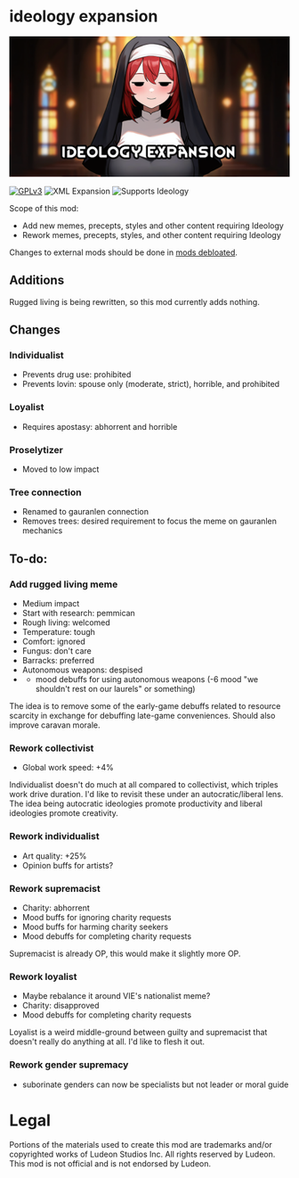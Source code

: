 <!--[![GPLv3][badge-license]](https://www.gnu.org/licenses/gpl-3.0) -->
[badge-license]: https://img.shields.io/badge/License-GPL--3.0-lightgray?style=for-the-badge
<!--![C# Expansion][badge-c-expansion] expansions with C#-->
[badge-c-expansion]: https://img.shields.io/badge/C%23-Expansion-blue?style=for-the-badge
<!--![C# Patches][badge-c-patches] patch mods with C#-->
[badge-c-patches]: https://img.shields.io/badge/C%23-Patches-green?style=for-the-badge
<!--![XML Expansion][badge-xml-expansion] XML-only expansions-->
[badge-xml-expansion]: https://img.shields.io/badge/XML-Expansion-blue?style=for-the-badge
<!--![XML Patches][badge-xml-patches] XML-only patch mods-->
[badge-xml-patches]: https://img.shields.io/badge/XML-Patches-green?style=for-the-badge
<!--![Supports Royalty][badge-dlc-royalty] supports Royalty DLC-->
[badge-dlc-royalty]: https://img.shields.io/badge/DLC-Royalty-gold?style=for-the-badge
<!--![Supports Ideology][badge-dlc-ideology] supports Ideology DLC-->
[badge-dlc-ideology]: https://img.shields.io/badge/DLC-Ideology-indianred?style=for-the-badge
<!--![Supports Biotech][badge-dlc-biotech] supports Biotech DLC-->
[badge-dlc-biotech]: https://img.shields.io/badge/DLC-Biotech-mediumturquoise?style=for-the-badge
<!--![Supports Anomaly][badge-dlc-anomaly] supports Anomaly DLC-->
[badge-dlc-anomaly]: https://img.shields.io/badge/DLC-Anomaly-darkseagreen?style=for-the-badge

# ideology expansion
![](About/Preview.png)

[![GPLv3][badge-license]](https://www.gnu.org/licenses/gpl-3.0) ![XML Expansion][badge-xml-expansion] ![Supports Ideology][badge-dlc-ideology]

Scope of this mod:
- Add new memes, precepts, styles and other content requiring Ideology
- Rework memes, precepts, styles, and other content requiring Ideology

Changes to external mods should be done in [mods debloated](https://github.com/friedriceworld/mods-debloated).

## Additions
Rugged living is being rewritten, so this mod currently adds nothing.

## Changes
### Individualist
- Prevents drug use: prohibited
- Prevents lovin: spouse only (moderate, strict), horrible, and prohibited

### Loyalist
- Requires apostasy: abhorrent and horrible

### Proselytizer
- Moved to low impact

### Tree connection
- Renamed to gauranlen connection
- Removes trees: desired requirement to focus the meme on gauranlen mechanics

## To-do:
### Add rugged living meme
- Medium impact
- Start with research: pemmican
- Rough living: welcomed
- Temperature: tough
- Comfort: ignored
- Fungus: don't care
- Barracks: preferred
- Autonomous weapons: despised
- - mood debuffs for using autonomous weapons (-6 mood "we shouldn't rest on our laurels" or something)

The idea is to remove some of the early-game debuffs related to resource scarcity in exchange for debuffing late-game conveniences. Should also improve caravan morale.

### Rework collectivist
- Global work speed: +4%

Individualist doesn't do much at all compared to collectivist, which triples work drive duration. I'd like to revisit these under an autocratic/liberal lens. The idea being autocratic ideologies promote productivity and liberal ideologies promote creativity.

### Rework individualist
- Art quality: +25%
- Opinion buffs for artists?

### Rework supremacist
- Charity: abhorrent
- Mood buffs for ignoring charity requests
- Mood buffs for harming charity seekers
- Mood debuffs for completing charity requests

Supremacist is already OP, this would make it slightly more OP.

### Rework loyalist
- Maybe rebalance it around VIE's nationalist meme?
- Charity: disapproved
- Mood debuffs for completing charity requests

Loyalist is a weird middle-ground between guilty and supremacist that doesn't really do anything at all. I'd like to flesh it out.

### Rework gender supremacy
- suborinate genders can now be specialists but not leader or moral guide

# Legal
Portions of the materials used to create this mod are trademarks and/or copyrighted works of Ludeon Studios Inc. All rights reserved by Ludeon. This mod is not official and is not endorsed by Ludeon.